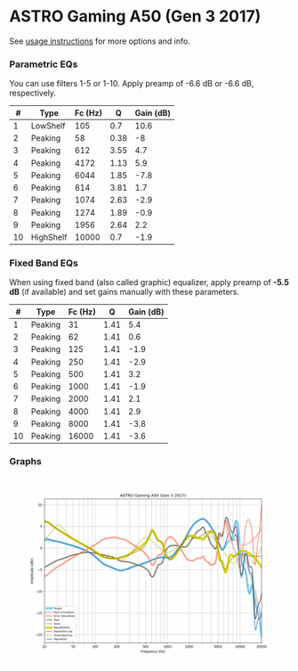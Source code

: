 # ASTRO Gaming A50 (Gen 3 2017)
See [usage instructions](https://github.com/jaakkopasanen/AutoEq#usage) for more options and info.

### Parametric EQs
You can use filters 1-5 or 1-10. Apply preamp of -6.6 dB or -6.6 dB, respectively.

|   # | Type      |   Fc (Hz) |    Q |   Gain (dB) |
|-----|-----------|-----------|------|-------------|
|   1 | LowShelf  |       105 | 0.7  |        10.6 |
|   2 | Peaking   |        58 | 0.38 |        -8   |
|   3 | Peaking   |       612 | 3.55 |         4.7 |
|   4 | Peaking   |      4172 | 1.13 |         5.9 |
|   5 | Peaking   |      6044 | 1.85 |        -7.8 |
|   6 | Peaking   |       814 | 3.81 |         1.7 |
|   7 | Peaking   |      1074 | 2.63 |        -2.9 |
|   8 | Peaking   |      1274 | 1.89 |        -0.9 |
|   9 | Peaking   |      1956 | 2.64 |         2.2 |
|  10 | HighShelf |     10000 | 0.7  |        -1.9 |

### Fixed Band EQs
When using fixed band (also called graphic) equalizer, apply preamp of **-5.5 dB** (if available) and set gains manually with these parameters.

|   # | Type    |   Fc (Hz) |    Q |   Gain (dB) |
|-----|---------|-----------|------|-------------|
|   1 | Peaking |        31 | 1.41 |         5.4 |
|   2 | Peaking |        62 | 1.41 |         0.6 |
|   3 | Peaking |       125 | 1.41 |        -1.9 |
|   4 | Peaking |       250 | 1.41 |        -2.9 |
|   5 | Peaking |       500 | 1.41 |         3.2 |
|   6 | Peaking |      1000 | 1.41 |        -1.9 |
|   7 | Peaking |      2000 | 1.41 |         2.1 |
|   8 | Peaking |      4000 | 1.41 |         2.9 |
|   9 | Peaking |      8000 | 1.41 |        -3.8 |
|  10 | Peaking |     16000 | 1.41 |        -3.6 |

### Graphs
![](./ASTRO%20Gaming%20A50%20(Gen%203%202017).png)
